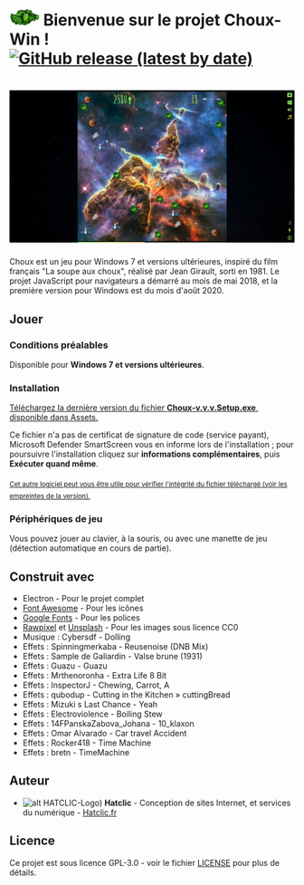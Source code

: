# [![alt HATCLIC-Choux](https://raw.githubusercontent.com/Lob2018/Choux-Win/master/chou%2B.png)](https://github.com/Lob2018/Choux-Win/releases/latest) Bienvenue sur le projet Choux-Win ! [![GitHub release (latest by date)](https://img.shields.io/github/v/release/Lob2018/choux-Win?color=%232c974b&logo=Github&style=plastic)](https://github.com/Lob2018/Choux-Win/releases/latest)


# [![alt HATCLIC-Choux](https://raw.githubusercontent.com/Lob2018/Choux-Win/master/Choux-Win-visuel.jpg)](https://github.com/Lob2018/Choux-Win/releases/latest)


Choux est un jeu pour Windows 7 et versions ultérieures, inspiré du film français "La soupe aux choux", réalisé par Jean Girault, sorti en 1981. Le projet JavaScript pour navigateurs a démarré au mois de mai 2018, et la première version pour Windows est du mois d'août 2020.

## Jouer

### Conditions préalables

Disponible pour **Windows 7 et versions ultérieures**.

### Installation

[Téléchargez la dernière version du fichier **Choux-v.v.v.Setup.exe**, disponible dans Assets.](https://github.com/Lob2018/Choux-Win/releases/latest)

Ce fichier n'a pas de certificat de signature de code (service payant), Microsoft Defender SmartScreen vous en informe lors de l'installation ; pour poursuivre l'installation cliquez sur **informations complémentaires**, puis **Exécuter quand même**.

<sub>[Cet autre logiciel peut vous être utile pour vérifier l'intégrité du fichier téléchargé (voir les empreintes de la version).](https://www.clubic.com/telecharger-fiche56914-hashtab.html)</sub>

### Périphériques de jeu

Vous pouvez jouer au clavier, à la souris, ou avec une manette de jeu (détection automatique en cours de partie).

## Construit avec

* Electron - Pour le projet complet
* [Font Awesome](https://fontawesome.com/v4.7.0/) - Pour les icônes
* [Google Fonts](https://fonts.google.com/) - Pour les polices
* [Rawpixel](https://www.rawpixel.com) et [Unsplash](https://unsplash.com/) - Pour les images sous licence CC0
* Musique : Cybersdf - Dolling
* Effets : Spinningmerkaba - Reusenoise (DNB Mix)
* Effets : Sample de Galiardin - Valse brune (1931)
* Effets : Guazu - Guazu
* Effets : Mrthenoronha - Extra Life 8 Bit
* Effets : InspectorJ - Chewing, Carrot, A
* Effets : qubodup - Cutting in the Kitchen » cuttingBread
* Effets : Mizuki s Last Chance - Yeah
* Effets : Electroviolence - Boiling Stew
* Effets : 14FPanskaZabova_Johana - 10_klaxon
* Effets : Omar Alvarado - Car travel Accident
* Effets : Rocker418 - Time Machine
* Effets : bretn - TimeMachine

## Auteur

* ![alt HATCLIC-Logo)](https://hatclic.fr/themes/hatclic_theme/logo.png)  **Hatclic** - Conception de sites Internet, et services du numérique - [Hatclic.fr](https://hatclic.fr)

## Licence

Ce projet est sous licence GPL-3.0 - voir le fichier [LICENSE](LICENSE) pour plus de détails.
